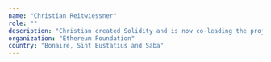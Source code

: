 ```yaml
---
name: "Christian Reitwiessner"
role: ""
description: "Christian created Solidity and is now co-leading the project. His interests include interactive and non-interactive verification, cryptography and in general analyzing and reasoning about computation."
organization: "Ethereum Foundation"
country: "Bonaire, Sint Eustatius and Saba"
---
```

